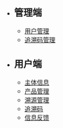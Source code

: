 - ## 管理端
    - [用户管理](/docs/{{version}}/demo)
    - [追溯码管理](/docs/{{version}}/demo)
- ## 用户端
    - [主体信息](/docs/{{version}}/demo)
    - [产品管理](/docs/{{version}}/demo)
    - [溯源管理](/docs/{{version}}/demo)
    - [追溯码](/docs/{{version}}/demo)
    - [信息反馈](/docs/{{version}}/demo)

